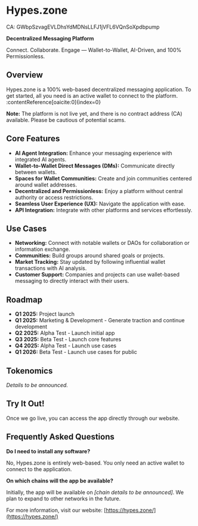 # Hypes.zone

CA: GWbpSzvagEVLDhsYdMDNsLLFJ1jVFL6VQnSoXpdbpump

**Decentralized Messaging Platform**

Connect. Collaborate. Engage — Wallet-to-Wallet, AI-Driven, and 100% Permissionless.

## Overview

Hypes.zone is a 100% web-based decentralized messaging application. To get started, all you need is an active wallet to connect to the platform. :contentReference[oaicite:0]{index=0}

**Note:** The platform is not live yet, and there is no contract address (CA) available. Please be cautious of potential scams.

## Core Features

- **AI Agent Integration:** Enhance your messaging experience with integrated AI agents.
- **Wallet-to-Wallet Direct Messages (DMs):** Communicate directly between wallets.
- **Spaces for Wallet Communities:** Create and join communities centered around wallet addresses.
- **Decentralized and Permissionless:** Enjoy a platform without central authority or access restrictions.
- **Seamless User Experience (UX):** Navigate the application with ease.
- **API Integration:** Integrate with other platforms and services effortlessly.

## Use Cases

- **Networking:** Connect with notable wallets or DAOs for collaboration or information exchange.
- **Communities:** Build groups around shared goals or projects.
- **Market Tracking:** Stay updated by following influential wallet transactions with AI analysis.
- **Customer Support:** Companies and projects can use wallet-based messaging to directly interact with their users.

## Roadmap

- **Q1 2025:** Project launch
- **Q1 2025:** Marketing & Development - Generate traction and continue development
- **Q2 2025:** Alpha Test - Launch initial app
- **Q3 2025:** Beta Test - Launch core features
- **Q4 2025:** Alpha Test - Launch use cases
- **Q1 2026:** Beta Test - Launch use cases for public

## Tokenomics

*Details to be announced.*

## Try It Out!

Once we go live, you can access the app directly through our website.

## Frequently Asked Questions

**Do I need to install any software?**

No, Hypes.zone is entirely web-based. You only need an active wallet to connect to the application.

**On which chains will the app be available?**

Initially, the app will be available on *[chain details to be announced]*. We plan to expand to other networks in the future.

For more information, visit our website: [https://hypes.zone/](https://hypes.zone/)

